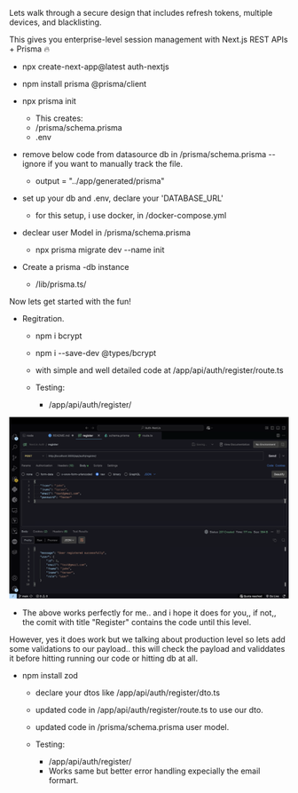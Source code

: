 Lets walk through a secure design that includes refresh tokens, multiple devices, and blacklisting.

This gives you enterprise-level session management with Next.js REST APIs + Prisma 🔥

- npx create-next-app@latest auth-nextjs
- npm install prisma @prisma/client
- npx prisma init

  - This creates:
  - /prisma/schema.prisma
  - .env

- remove below code from datasource db in /prisma/schema.prisma -- ignore if you want to manually track the file.

  - output = "../app/generated/prisma"

- set up your db and .env, declare your 'DATABASE_URL'

  - for this setup, i use docker, in /docker-compose.yml

- declear user Model in /prisma/schema.prisma

  - npx prisma migrate dev --name init

- Create a prisma -db instance
  - /lib/prisma.ts/

Now lets get started with the fun!

- Regitration.

  - npm i bcrypt
  - npm i --save-dev @types/bcrypt
  - with simple and well detailed code at /app/api/auth/register/route.ts

  - Testing:
    - /app/api/auth/register/

![alt text](<Screenshot 2025-08-16 at 23.41.26.png>)

- The above works perfectly for me.. and i hope it does for you,, if not,, the comit with title "Register" contains the code until this level.

However, yes it does work but we talking about production level so lets add some validations to our payload.. this will check the payload and validdates it before hitting running our code or hitting db at all.

- npm install zod

  - declare your dtos like /app/api/auth/register/dto.ts
  - updated code in /app/api/auth/register/route.ts to use our dto.
  - updated code in /prisma/schema.prisma user model.

  - Testing:
    - /app/api/auth/register/
    - Works same but better error handling expecially the email formart.
